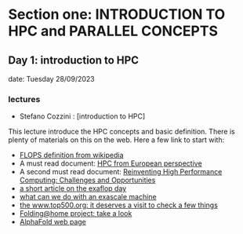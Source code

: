# Section one: INTRODUCTION TO HPC and PARALLEL CONCEPTS

## Day 1: introduction to HPC
date: Tuesday 28/09/2023

### lectures
 
 - Stefano Cozzini : [introduction to HPC]


This lecture introduce the HPC concepts and basic definition.
There is plenty of materials on this on the web. Here a few link to start with:

- [FLOPS definition from wikipedia](https://en.wikipedia.org/wiki/FLOPS)
-  A must read document: [HPC from European perspective](https://ec.europa.eu/digital-single-market/en/high-performance-computing)
- A second must read document: [Reinventing High Performance Computing: Challenges and Opportunities](https://arxiv.org/abs/2203.02544)
 - [a short article on the exaflop day](https://nationaldaycalendar.com/national-exascale-day-october-18/)
 - [what can we do with an exascale machine](https://www.hpe.com/us/en/insights/articles/whats-with-the-18-zeros-2009.html)
 - [the www.top500.org: it deserves a visit to check a few things](https://www.top500.org)
 - [Folding@home project: take a look](https://foldingathome.org/?lng=en)
 - [AlphaFold web page](https://alphafold.com/)
